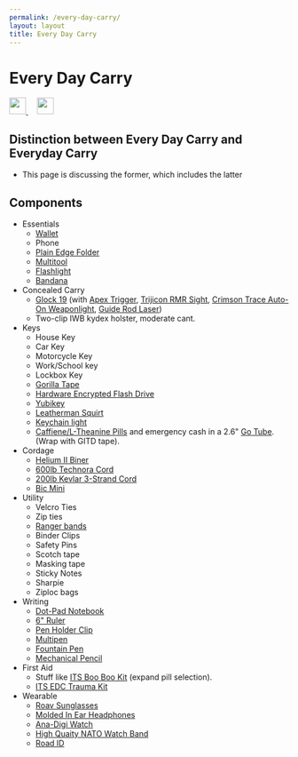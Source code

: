 ```yaml
---
permalink: /every-day-carry/
layout: layout
title: Every Day Carry
---
```


<div class="center">

   <h1>Every Day Carry</h1>
   
   <a href="https://github.com/StevenTammen/steventammen.github.io/edit/master/pages/every-day-carry.md" target="_blank">
     <img src="https://steventammen.github.io/assets/images/GitHub.png" height="30" width="30">
   </a> &nbsp; &nbsp;
   
   <a href="http://prose.io/#StevenTammen/steventammen.github.io/edit/master/pages/every-day-carry.md" target="_blank">
     <img src="https://steventammen.github.io/assets/images/Prose.png" height="30" width="30">
   </a>
   
</div>

## Distinction between Every Day Carry and Everyday Carry

- This page is discussing the former, which includes the latter

## Components
- Essentials
   - [Wallet](https://www.amazon.com/gp/product/B01N6AV8PQ/)
   - Phone
   - [Plain Edge Folder](https://www.amazon.com/gp/product/B003X9WKOO/)
   - [Multitool](https://www.amazon.com/gp/product/B0002T5YNW/)
   - [Flashlight](https://www.amazon.com/gp/product/B013QHN1CM/)
   - [Bandana](https://www.amazon.com/gp/product/B00KMAH4IE/)
- Concealed Carry
   - [Glock 19](https://us.glock.com/products/model/g19) (with [Apex Trigger](https://store.apextactical.com/WebDirect/Products/Details/192369), [Trijicon RMR Sight](https://www.trijicon.com/na_en/products/product3.php?pid=RM05G), [Crimson Trace Auto-On Weaponlight](https://www.crimsontrace.com/01-7040), [Guide Rod Laser](http://www.lasermax.com/products/guide-rod-lasers/lms-1131g))
   - Two-clip IWB kydex holster, moderate cant.
- Keys
  - House Key
  - Car Key
  - Motorcycle Key
  - Work/School key
  - Lockbox Key
  - [Gorilla Tape](https://gearward.com/collections/frontpage/products/keychain-duct-tape)
  - [Hardware Encrypted Flash Drive](https://www.amazon.com/Apricorn-Validated-256-bit-Encryption-ASK3-16GB/dp/B01AJNGF4W/)
  - [Yubikey](https://www.amazon.com/Yubico-Y-072-YubiKey-NEO/dp/B00LX8KZZ8/)
  - [Leatherman Squirt](https://www.amazon.com/Leatherman-831195-Squirt-Black-Keychain/dp/B0032Y2OT6/)
  - [Keychain light](https://www.amazon.com/gp/product/B017R560WC/)
  - [Caffiene/L-Theanine Pills](https://www.amazon.com/Caffeine-L-Theanine-Smooth-Energy-Focus/dp/B01921TUGC/) and emergency cash in a 2.6" [Go Tube](https://gearward.com/collections/frontpage/products/go-tube-2-6). (Wrap with GITD tape).
- Cordage
  - [Helium II Biner](https://www.amazon.com/gp/product/B00HVFX2N4/)
  - [600lb Technora Cord](https://gearward.com/collections/frontpage/products/compact-survival-cord-mini-technora)
  - [200lb Kevlar 3-Strand Cord](https://gearward.com/collections/frontpage/products/compact-survival-cord-mini)
  - [Bic Mini](https://www.amazon.com/Lot-Mini-Ebony-Black-Lighters/dp/B00863W71I/)
- Utility
  - Velcro Ties
  - Zip ties
  - [Ranger bands](https://gearward.com/collections/frontpage/products/ranger-bands)
  - Binder Clips
  - Safety Pins
  - Scotch tape
  - Masking tape
  - Sticky Notes
  - Sharpie
  - Ziploc bags
- Writing
  - [Dot-Pad Notebook](https://www.amazon.com/gp/product/B00A6VRZZG/)
  - [6" Ruler](https://www.amazon.com/Westcott-6-Inch-Clear-Shatterproof-45016/dp/B002U33WBO/)
  - [Pen Holder Clip](https://www.amazon.com/gp/product/B0050YP6JG/)
  - [Multipen](https://www.amazon.com/gp/product/B00F9M2QKG/)
  - [Fountain Pen](https://www.amazon.com/gp/product/B001AX7SYW/)
  - [Mechanical Pencil](http://www.pentel.com/store/quicker-clicker-mechanical-pencil-original-config)
- First Aid
  - Stuff like [ITS Boo Boo Kit](https://store.itstactical.com/its-boo-boo-kit.html) (expand pill selection).
  - [ITS EDC Trauma Kit](https://store.itstactical.com/its-edc-trauma-kit.html)
- Wearable
  - [Roav Sunglasses](https://www.roaveyewear.com/products/earhart-matte-black-frame-g15-lens)
  - [Molded In Ear Headphones](http://www.ultimateear.com/products/driver-comm-motor.php)
  - [Ana-Digi Watch](https://www.amazon.com/gp/product/B00M0ESOCA/)
  - [High Quaity NATO Watch Band](http://watchworx.co.uk/pages/lwb/NatoG10.htm)
  - [Road ID](https://www.roadid.com/builder/id/default.aspx?styleid=346#/stylize)
